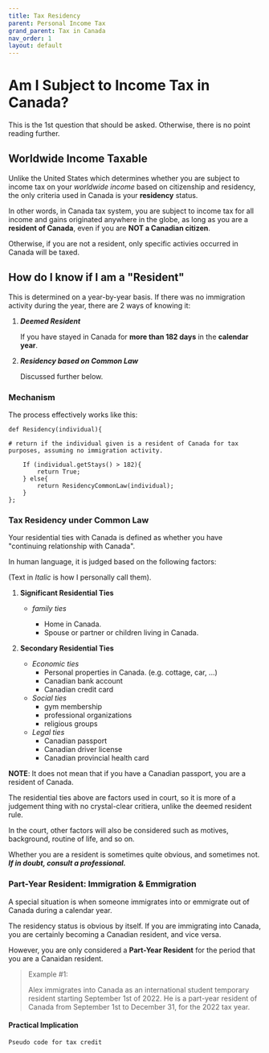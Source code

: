 ```yaml
---
title: Tax Residency
parent: Personal Income Tax
grand_parent: Tax in Canada
nav_order: 1
layout: default
---
```


# Am I Subject to Income Tax in Canada?

This is the 1st question that should be asked. Otherwise, there is no point reading further.

## Worldwide Income Taxable

Unlike the United States which determines whether you are subject to income tax on your *worldwide income* based on citizenship and residency, the only criteria used in Canada is your **residency** status.

In other words, in Canada tax system, you are subject to income tax for all income and gains originated anywhere in the globe, as long as you are a **resident of Canada**, even if you are **NOT a Canadian citizen**.

Otherwise, if you are not a resident, only specific activies occurred in Canada will be taxed.

## How do I know if I am a "Resident"

This is determined on a year-by-year basis.
If there was no immigration activity during the year, there are 2 ways of knowing it:

1. ***Deemed Resident***

    If you have stayed in Canada for **more than 182 days** in the **calendar year**.

2. ***Residency based on Common Law***

    Discussed further below.

### Mechanism
The process effectively works like this:

```
def Residency(individual){

# return if the individual given is a resident of Canada for tax purposes, assuming no immigration activity.

    If (individual.getStays() > 182){
        return True;
    } else{
        return ResidencyCommonLaw(individual);
    }
};
```

### **Tax Residency under Common Law**

Your residential ties with Canada is defined as whether you have "continuing relationship with Canada".

In human language, it is judged based on the following factors:

(Text in *Italic* is how I personally call them).

1. **Significant Residential Ties**
    
    - *family ties*

        - Home in Canada.
        - Spouse or partner or children living in Canada.

2. **Secondary Residential Ties**

    - *Economic ties*
        - Personal properties in Canada. (e.g. cottage, car, ...)
        - Canadian bank account
        - Canadian credit card
    - *Social ties*
        - gym membership
        - professional organizations
        - religious groups
    - *Legal ties*
        - Canadian passport
        - Canadian driver license
        - Canadian provincial health card

**NOTE**: It does not mean that if you have a Canadian passport, you are a resident of Canada.

The residential ties above are factors used in court, so it is more of a judgement thing with no crystal-clear critiera, unlike the deemed resident rule.

In the court, other factors will also be considered such as motives, background, routine of life, and so on. 

Whether you are a resident is sometimes quite obvious, and sometimes not. ***If in doubt, consult a professional.***

### **Part-Year Resident: Immigration & Emmigration**

A special situation is when someone immigrates into or emmigrate out of Canada during a calendar year.

The residency status is obvious by itself. If you are immigrating into Canada, you are certainly becoming a Canadian resident, and vice versa.

However, you are only considered a **Part-Year Resident** for the period that you are a Canaidan resident.

>Example #1:
>
> Alex immigrates into Canada as an international student temporary resident starting September 1st of 2022. He is a part-year resident of Canada from September 1st to December 31, for the 2022 tax year.


#### Practical Implication



```
Pseudo code for tax credit
```
